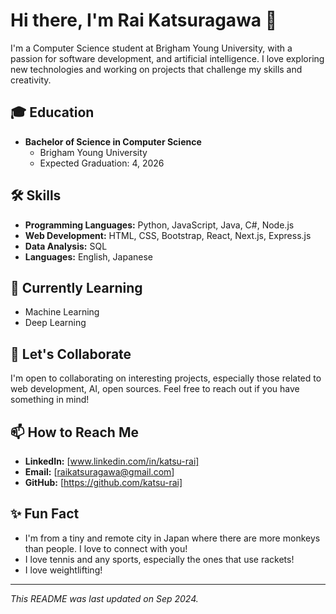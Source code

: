 # Hi there, I'm Rai Katsuragawa 👋

I'm a Computer Science student at Brigham Young University, with a passion for software development, and artificial intelligence. I love exploring new technologies and working on projects that challenge my skills and creativity.

## 🎓 Education
- **Bachelor of Science in Computer Science**
  - Brigham Young University
  - Expected Graduation: 4, 2026

## 🛠 Skills
- **Programming Languages:** Python, JavaScript, Java, C#, Node.js
- **Web Development:** HTML, CSS, Bootstrap, React, Next.js, Express.js
- **Data Analysis:** SQL
- **Languages:** English, Japanese

<!--
## 📚 Projects
### Project Title 1
- **Description:** Brief description of the project, its purpose, and your role
- **Tech Stack:** List of technologies used, e.g., Python, Flask, etc.
- **GitHub:** Link to the project repository, if available

### Project Title 2
- **Description:** Brief description of the project, its purpose, and your role
- **Tech Stack:** List of technologies used, e.g., JavaScript, React, etc.
- **GitHub:** Link to the project repository, if available
-->

## 🌱 Currently Learning
- Machine Learning
- Deep Learning

## 👯 Let's Collaborate
I'm open to collaborating on interesting projects, especially those related to web development, AI, open sources. Feel free to reach out if you have something in mind!

## 📫 How to Reach Me
- **LinkedIn:** [www.linkedin.com/in/katsu-rai]
- **Email:** [raikatsuragawa@gmail.com]
- **GitHub:** [https://github.com/katsu-rai]

## ✨ Fun Fact
- I'm from a tiny and remote city in Japan where there are more monkeys than people. I love to connect with you!
- I love tennis and any sports, especially the ones that use rackets!
- I love weightlifting!

---

*This README was last updated on Sep 2024.*

